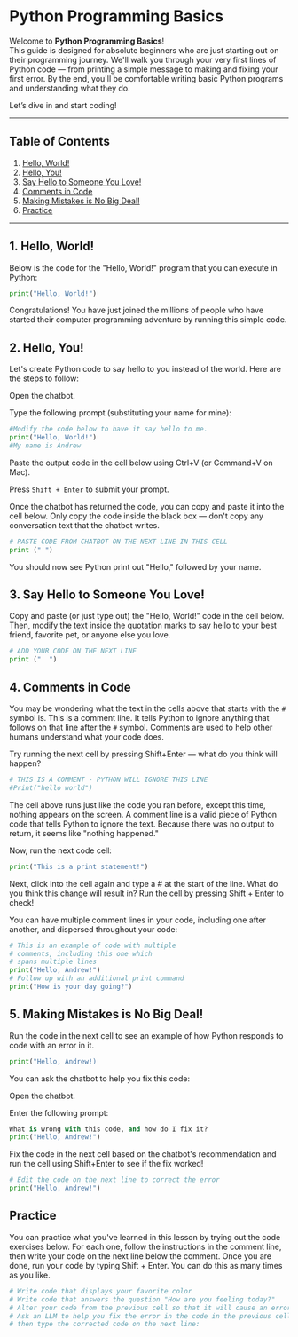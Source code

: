 # Python Programming Basics   
Welcome to **Python Programming Basics**!  
This guide is designed for absolute beginners who are just starting out on their programming journey. We'll walk you through your very first lines of Python code — from printing a simple message to making and fixing your first error. By the end, you'll be comfortable writing basic Python programs and understanding what they do.

Let’s dive in and start coding!

---

## Table of Contents

1. [Hello, World!](#1-hello-world)
2. [Hello, You!](#2-hello-you)
3. [Say Hello to Someone You Love!](#3-say-hello-to-someone-you-love)
4. [Comments in Code](#4-comments-in-code)
5. [Making Mistakes is No Big Deal!](#5-making-mistakes-is-no-big-deal)
6. [Practice](#practice)

---

## 1. Hello, World!

Below is the code for the "Hello, World!" program that you can execute in Python:

```python
print("Hello, World!")
```
Congratulations! You have just joined the millions of people who have started their computer programming adventure by running this simple code.

## 2. Hello, You!    
Let's create Python code to say hello to you instead of the world. Here are the steps to follow:

Open the chatbot.

Type the following prompt (substituting your name for mine):

```python
#Modify the code below to have it say hello to me.
print("Hello, World!")
#My name is Andrew
```
Paste the output code in the cell below using Ctrl+V (or Command+V on Mac).

Press `Shift + Enter` to submit your prompt.

Once the chatbot has returned the code, you can copy and paste it into the cell below. Only copy the code inside the black box — don't copy any conversation text that the chatbot writes.

```python
# PASTE CODE FROM CHATBOT ON THE NEXT LINE IN THIS CELL
print (" ")
```
You should now see Python print out "Hello," followed by your name.

## 3. Say Hello to Someone You Love!     
Copy and paste (or just type out) the "Hello, World!" code in the cell below. Then, modify the text inside the quotation marks to say hello to your best friend, favorite pet, or anyone else you love.

```python
# ADD YOUR CODE ON THE NEXT LINE
print ("  ")
```
## 4. Comments in Code     
You may be wondering what the text in the cells above that starts with the `#` symbol is. This is a comment line. It tells Python to ignore anything that follows on that line after the `#` symbol. Comments are used to help other humans understand what your code does.

Try running the next cell by pressing Shift+Enter — what do you think will happen?

```python
# THIS IS A COMMENT - PYTHON WILL IGNORE THIS LINE
#Print("hello world")
```
The cell above runs just like the code you ran before, except this time, nothing appears on the screen. A comment line is a valid piece of Python code that tells Python to ignore the text. Because there was no output to return, it seems like "nothing happened."

Now, run the next code cell:

```python
print("This is a print statement!")
```
Next, click into the cell again and type a # at the start of the line. What do you think this change will result in? Run the cell by pressing Shift + Enter to check!

You can have multiple comment lines in your code, including one after another, and dispersed throughout your code:

```python
# This is an example of code with multiple
# comments, including this one which
# spans multiple lines
print("Hello, Andrew!")
# Follow up with an additional print command
print("How is your day going?")
```
## 5. Making Mistakes is No Big Deal!     
Run the code in the next cell to see an example of how Python responds to code with an error in it.

```python
print("Hello, Andrew!)
```
You can ask the chatbot to help you fix this code:

Open the chatbot.

Enter the following prompt:

```python
What is wrong with this code, and how do I fix it?
print("Hello, Andrew!")
```
Fix the code in the next cell based on the chatbot's recommendation and run the cell using Shift+Enter to see if the fix worked!

```python
# Edit the code on the next line to correct the error 
print("Hello, Andrew!")
```
## Practice
You can practice what you've learned in this lesson by trying out the code exercises below. For each one, follow the instructions in the comment line, then write your code on the next line below the comment. Once you are done, run your code by typing Shift + Enter. You can do this as many times as you like.

```python
# Write code that displays your favorite color
# Write code that answers the question "How are you feeling today?"
# Alter your code from the previous cell so that it will cause an error when you run it
# Ask an LLM to help you fix the error in the code in the previous cell (or fix yourself) and
# then type the corrected code on the next line:
```
